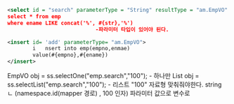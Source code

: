 ---
---


```xml
<select id = "search" parameterType = "String" resultType = "am.EmpVO" - 수행하고 결과
select * from emp 
where ename LIKE concat('%', #{str},'%') 
							-파라미터 타입이 있어야 된다.
```
```xml
<insert id= 'add' parameterType= "am.EmpVO">
		i   nsert into emp(empno,enmae)
		value(#{empno},#{ename})
</insert>
```
</select>
EmpVO obj = ss.selectOne("emp.search","100"); - 하나만
List<EmpVO> obj = ss.selectList("emp.search","100"); -   리스트
"100" 자료형 맞춰줘야한다. string
							ㄴ (namespace.id(mapper 경로) , 100 인자) 파라미터 값으로 변수로
              



